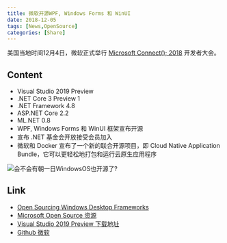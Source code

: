```yaml
---
title: 微软开源WPF, Windows Forms 和 WinUI
date: 2018-12-05
tags: [News,OpenSource]
categories: [Share]
---
```

美国当地时间12月4日，微软正式举行 [Microsoft Connect(); 2018](https://www.microsoft.com/en-us/connectevent/) 开发者大会。

<!--more-->

## Content
- Visual Studio 2019 Preview
- .NET Core 3 Preview 1
- .NET Framework 4.8
- ASP.NET Core 2.2
- ML.NET 0.8
- WPF, Windows Forms 和 WinUI 框架宣布开源
- 宣布 .NET 基金会开放接受会员加入
- 微软和 Docker 宣布了一个新的联合开源项目，即 Cloud Native Application Bundle，它可以更轻松地打包和运行云原生应用程序

![会不会有朝一日WindowsOS也开源了?](https://cdn.jsdelivr.net/gh/volantis-x/cdn-emoji/valine/tieba/tieba-1.png)

## Link
- [Open Sourcing Windows Desktop Frameworks](https://blogs.msdn.microsoft.com/dotnet/2018/12/04/announcing-net-core-3-preview-1-and-open-sourcing-windows-desktop-frameworks/)
- [Microsoft Open Source 资源](https://opensource.microsoft.com/)
- [Visual Studio 2019 Preview 下载地址](https://visualstudio.microsoft.com/zh-hans/vs/preview/?rr=https%3A%2F%2Fblogs.msdn.microsoft.com%2Fvisualstudio%2F2018%2F12%2F04%2Fmaking-every-developer-more-productive-with-visual-studio-2019%2F%3FWT.mc_id%3Dsocial-reddit-marouill)
- [Github 微软](https://github.com/Microsoft)
